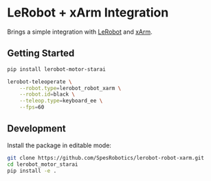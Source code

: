 # LeRobot + xArm Integration

Brings a simple integration with [LeRobot](https://github.com/huggingface/lerobot) and [xArm](https://github.com/xArm-Developer).

## Getting Started

```bash
pip install lerobot-motor-starai

lerobot-teleoperate \
    --robot.type=lerobot_robot_xarm \
    --robot.id=black \
    --teleop.type=keyboard_ee \
    --fps=60
```

## Development

Install the package in editable mode:
```bash
git clone https://github.com/SpesRobotics/lerobot-robot-xarm.git
cd lerobot_motor_starai
pip install -e .
```
